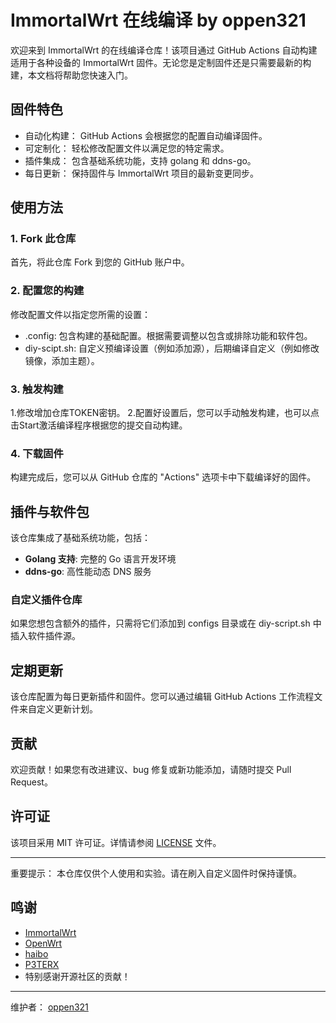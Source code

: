 <a id="immortalwrt-在线编译"></a>
# ImmortalWrt 在线编译 by oppen321


欢迎来到 ImmortalWrt 的在线编译仓库！该项目通过 GitHub Actions 自动构建适用于各种设备的 ImmortalWrt 固件。无论您是定制固件还是只需要最新的构建，本文档将帮助您快速入门。

## 固件特色

- 自动化构建： GitHub Actions 会根据您的配置自动编译固件。
- 可定制化： 轻松修改配置文件以满足您的特定需求。
- 插件集成： 包含基础系统功能，支持 golang 和 ddns-go。
- 每日更新： 保持固件与 ImmortalWrt 项目的最新变更同步。

## 使用方法

### 1. Fork 此仓库

首先，将此仓库 Fork 到您的 GitHub 账户中。

### 2. 配置您的构建

修改配置文件以指定您所需的设置：

- .config: 包含构建的基础配置。根据需要调整以包含或排除功能和软件包。
- diy-scipt.sh: 自定义预编译设置（例如添加源），后期编译自定义（例如修改镜像，添加主题）。

### 3. 触发构建
1.修改增加仓库TOKEN密钥。
2.配置好设置后，您可以手动触发构建，也可以点击Start激活编译程序根据您的提交自动构建。

### 4. 下载固件

构建完成后，您可以从 GitHub 仓库的 "Actions" 选项卡中下载编译好的固件。

## 插件与软件包

该仓库集成了基础系统功能，包括：

- **Golang 支持**: 完整的 Go 语言开发环境
- **ddns-go**: 高性能动态 DNS 服务

### 自定义插件仓库

如果您想包含额外的插件，只需将它们添加到 configs 目录或在 diy-script.sh 中插入软件插件源。

## 定期更新

该仓库配置为每日更新插件和固件。您可以通过编辑 GitHub Actions 工作流程文件来自定义更新计划。

## 贡献

欢迎贡献！如果您有改进建议、bug 修复或新功能添加，请随时提交 Pull Request。

## 许可证

该项目采用 MIT 许可证。详情请参阅 [LICENSE](LICENSE) 文件。

---

重要提示： 本仓库仅供个人使用和实验。请在刷入自定义固件时保持谨慎。

## 鸣谢

- [ImmortalWrt](https://github.com/immortalwrt/immortalwrt)
- [OpenWrt](https://github.com/openwrt/openwrt)
- [haibo](https://github.com/haiibo/OpenWrt)
- [P3TERX](https://github.com/P3TERX/Actions-OpenWrt)
- 特别感谢开源社区的贡献！

---

维护者： [oppen321](https://github.com/oppen321)


